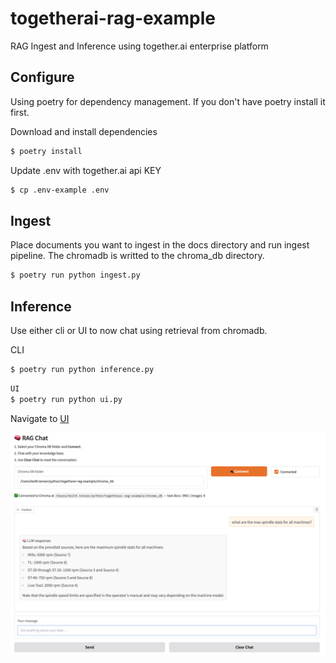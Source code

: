 # togetherai-rag-example
RAG Ingest and Inference using together.ai enterprise platform

## Configure
Using poetry for dependency management. If you don't have poetry install it first.

Download and install dependencies
```bash
$ poetry install
```
Update .env with together.ai api KEY
```bash
$ cp .env-example .env
```
## Ingest
Place documents you want to ingest in the docs directory and run ingest pipeline. The chromadb is writted to the chroma_db directory.

```bash
$ poetry run python ingest.py
```
## Inference
Use either cli or UI to now chat using retrieval from chromadb.

CLI
```bash
$ poetry run python inference.py
```

```bash
UI
$ poetry run python ui.py
```
Navigate to [UI](http://127.0.0.1:7860/)

![UI](images/ui.png)

